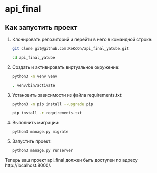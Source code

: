 # api_final


## Как запустить проект

1. Клонировать репозиторий и перейти в него в командной строке:

    ```bash
    git clone git@github.com:KeKcOn/api_final_yatube.git
    ```

    ```bash
    cd api_final_yatube
    ```
2. Создать и активировать виртуальное окружение:

    ```bash
    python3 -m venv venv
    ```
    ```bash
    . venv/bin/activate
    ```
3. Установить зависимости из файла requirements.txt:

    ```bash
    python3 -m pip install --upgrade pip
    ```
    ```bash
    pip install -r requirements.txt
    ```
4. Выполнить миграции:

   ```bash
   python3 manage.py migrate
   ```
6. Запустить проект:

   ```bash
   python3 manage.py runserver
   ```

Теперь ваш проект api_final должен быть доступен по адресу http://localhost:8000/.
